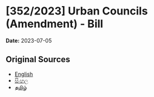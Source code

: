 # [352/2023] Urban Councils (Amendment) - Bill

**Date:** 2023-07-05

## Original Sources

- [English](https://documents.gov.lk/view/bills/2023/7/352-2023_E.pdf)
- [සිංහල](https://documents.gov.lk/view/bills/2023/7/352-2023_S.pdf)
- [தமிழ்](https://documents.gov.lk/view/bills/2023/7/352-2023_T.pdf)
